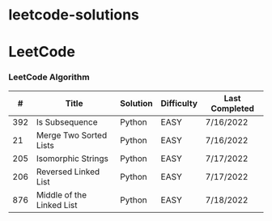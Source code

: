 # leetcode-solutions
LeetCode
========

### LeetCode Algorithm

| # | Title | Solution | Difficulty | Last Completed |
|---| ----- | -------- | ---------- | -------------- |
|392| Is Subsequence | Python | EASY |7/16/2022|
|21| Merge Two Sorted Lists | Python | EASY |7/16/2022|
|205| Isomorphic Strings | Python | EASY |7/17/2022|
|206| Reversed Linked List | Python | EASY |7/17/2022|
|876| Middle of the Linked List | Python | EASY | 7/18/2022 |
